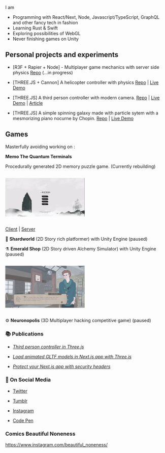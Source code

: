 
I am

- Programming with React/Next, Node, Javascript/TypeScript, GraphQL and other fancy tech in fashion 
- Learning Rust & Swift
- Exploring possibilities of WebGL 
- Never finishing games on Unity


## Personal projects and experiments

- [R3F + Rapier + Node] - Multiplayer game mechanics with server side physics [Repo](https://github.com/oslavdev/multiplayer-game-ball) (...in progress)

- [THREE.JS + Cannon] A helicopter controller with physics [Repo](https://github.com/oslavdev/helicopter-with-physics) | [Live Demo](https://helicopter-with-physics.vercel.app/)

- [THREE.JS] A third person controller with modern camera. [Repo](https://github.com/oslavdev/webgl-third-person-controller) | [Live Demo](https://webgl-third-person-controller.vercel.app/) | [Article](https://oslavdev.medium.com/third-person-controller-in-three-js-b643bec50f92)

- [THREE.JS] A simple spinning galaxy made with particle sytem with a mesmorizing piano nocurne by Chopin. [Repo](https://github.com/oslavdev/flying-through-space) | [Live Demo](https://flying-through-space.vercel.app/) 



## Games

Masterfully avoiding working on :


**Memo The Quantum Terminals**

Procedurally generated 2D memory puzzle game. (Currently rebuilding)

<div style='width:100%; display:inline-block;'>
<div style="width:250px">

![Memo](assets/memo.gif?raw=true "Memo")

</div>
</div>

[Client](https://github.com/oslavdev/memo-the-quantum-terminals-client)
|
[Server](https://github.com/oslavdev/memo-the-quantum-terminals-server)

🔮 **Shardworld** (2D Story rich platformer) with Unity Engine (paused)

⚗️ **Emerald Shop** (2D Story driven Alchemy Simulator) with Unity Engine (paused)

<div style='width:100%; display:inline-block;'>
<div style="width:250px">


![Emerald Shop](assets/ES.jpg?raw=true "Emerald Shop")

</div>
</div>

⚙️ **Neuronopolis** (3D Multiplayer hacking competitive game) (paused)

### 📚 Publications

- [*Third person controller in Three.js*](https://oslavdev.medium.com/third-person-controller-in-three-js-b643bec50f92)

- [*Load animated GLTF models in Next.js app with Three.js*](https://oslavdev.medium.com/load-animated-gltf-models-in-next-js-app-with-three-js-8cf0a5d99e10)

- [*Protect your Next.js app with security headers*](https://oslavdev.medium.com/protect-your-next-js-app-with-security-headers-7f70f4a95d63)


### 📱 On Social Media

- [Twitter](https://twitter.com/oslavdev)

- [Tumblr](https://www.tumblr.com/blog/ekrijelgames)

- [Instagram](https://www.instagram.com/fogcradle/)

- [Code Pen](https://codepen.io/rijelek/pens/public)

### Comics Beautiful Noneness 

https://www.instagram.com/beautiful_noneness/

